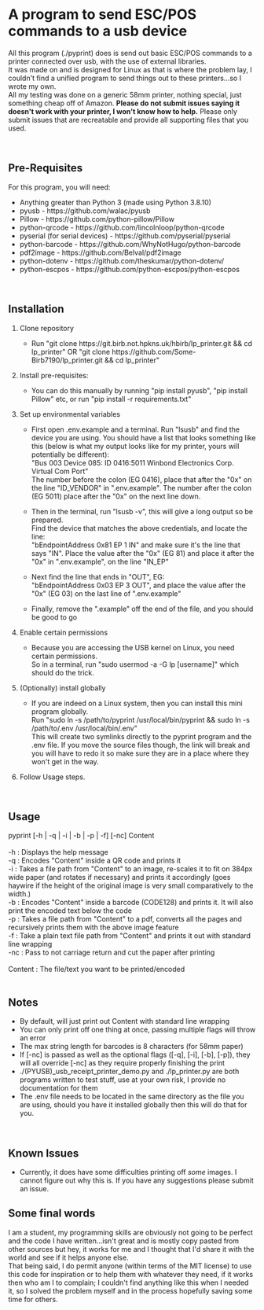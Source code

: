 <h1>A program to send ESC/POS commands to a usb device</h1>
<p>All this program (./pyprint) does is send out basic ESC/POS commands to a printer connected over usb, with the use of external libraries.<br>
It was made on and is designed for Linux as that is where the problem lay, I couldn't find a unified program to send things out to these printers...so I wrote my own.<br>
All my testing was done on a generic 58mm printer, nothing special, just something cheap off of Amazon. <b>Please do not submit issues saying it doesn't work with your printer, I won't know how to help.</b> Please only submit issues that are recreatable and provide all supporting files that you used.</p><br>

<h2>Pre-Requisites</h2>
<p>For this program, you will need:</p>
<ul>
    <li>Anything greater than Python 3 (made using Python 3.8.10)
    <li>pyusb - <a>https://github.com/walac/pyusb</a></li>
    <li>Pillow - <a>https://github.com/python-pillow/Pillow</a></li>
    <li>python-qrcode - <a>https://github.com/lincolnloop/python-qrcode</a></li>
    <li>pyserial (for serial devices) - <a>https://github.com/pyserial/pyserial</a></li>
    <li>python-barcode - <a>https://github.com/WhyNotHugo/python-barcode</a></li>
    <li>pdf2image - <a>https://github.com/Belval/pdf2image</a></li>
    <li>python-dotenv - <a>https://github.com/theskumar/python-dotenv/</a></li>
    <li>python-escpos - <a>https://github.com/python-escpos/python-escpos</a></li>
</ul><br>

<h2>Installation</h2>
<ol>
    <li>Clone repository</li>
    <ul>
        <li><p>Run "git clone https://git.birb.not.hpkns.uk/hbirb/lp_printer.git && cd lp_printer" OR "git clone https://github.com/Some-Birb7190/lp_printer.git && cd lp_printer"</p></li>
    </ul>
    <li>Install pre-requisites:</li>
    <ul>
        <li><p>You can do this manually by running "pip install pyusb", "pip install Pillow" etc, or run "pip install -r requirements.txt"</p></li>
    </ul>
    <li>Set up environmental variables</li>
    <ul>
        <li><p>First open .env.example and a terminal. Run "lsusb" and find the device you are using. You should have a list that looks something like this (below is what my output looks like for my printer, yours will potentially be different):<br>
        "Bus 003 Device 085: ID 0416:5011 Winbond Electronics Corp. Virtual Com Port"<br>
        The number before the colon (EG 0416), place that after the "0x" on the line "ID_VENDOR" in ".env.example". The number after the colon (EG 5011) place after the "0x" on the next line down.</p></li>
        <li><p>Then in the terminal, run "lsusb -v", this will give a long output so be prepared.<br>
        Find the device that matches the above credentials, and locate the line:<br>
        "bEndpointAddress     0x81  EP 1 IN" and make sure it's the line that says "IN". Place the value after the "0x" (EG 81) and place it after the "0x" in ".env.example", on the line "IN_EP"</p></li>
        <li></p>Next find the line that ends in "OUT", EG:<br>
        "bEndpointAddress     0x03  EP 3 OUT", and place the value after the "0x" (EG 03) on the last line of ".env.example"</p></li>
        <li><p>Finally, remove the ".example" off the end of the file, and you should be good to go</p></li>
    </ul>
    <li>Enable certain permissions</li>
    <ul>
        <li><p>Because you are accessing the USB kernel on Linux, you need certain permissions.<br>
        So in a terminal, run "sudo usermod -a -G lp [username]" which should do the trick.</p></li>
    </ul>
    <li>(Optionally) install globally</li>
    <ul>
        <li><p>If you are indeed on a Linux system, then you can install this mini program globally.<br>
        Run "sudo ln -s /path/to/pyprint /usr/local/bin/pyprint && sudo ln -s /path/to/.env /usr/local/bin/.env"<br>
        This will create two symlinks directly to the pyprint program and the .env file. If you move the source files though, the link will break and you will have to redo it so make sure they are in a place where they won't get in the way.</p></li>
    </ul>
    <li>Follow Usage steps.</li>
</ol><br>


<h2>Usage</h2>
pyprint [-h | -q | -i | -b | -p | -f] [-nc] Content<br>
<br>
-h  : Displays the help message<br>
-q  : Encodes "Content" inside a QR code and prints it<br>
-i  : Takes a file path from "Content" to an image, re-scales it to fit on 384px wide paper (and rotates if necessary) and prints it accordingly (goes haywire if the height of the original image is very small comparatively to the width.)<br>
-b  : Encodes "Content" inside a barcode (CODE128) and prints it. It will also print the encoded text below the code<br>
-p  : Takes a file path from "Content" to a pdf, converts all the pages and recursively prints them with the above image feature<br>
-f  : Take a plain text file path from "Content" and prints it out with standard line wrapping<br>
-nc : Pass to not carriage return and cut the paper after printing<br>
<br>
Content : The file/text you want to be printed/encoded<br>
<br>

<h2>Notes</h2>
<ul>
    <li>By default, will just print out Content with standard line wrapping</li>
    <li>You can only print off one thing at once, passing multiple flags will throw an error</li>
    <li>The max string length for barcodes is 8 characters (for 58mm paper)</li>
    <li>If [-nc] is passed as well as the optional flags ([-q], [-i], [-b], [-p]), they will all override [-nc] as they require properly finishing the print</li>
    <li>./(PYUSB)_usb_receipt_printer_demo.py and ./lp_printer.py are both programs written to test stuff, use at your own risk, I provide no documentation for them</li>
    <li>The .env file needs to be located in the same directory as the file you are using, should you have it installed globally then this will do that for you.</li>
</ul><br>

<h2>Known Issues</h2>
    <ul>
        <li>Currently, it does have some difficulties printing off <i>some</i> images. I cannot figure out why this is. If you have any suggestions please submit an issue.</lo>
    </ul>

<h2>Some final words</h2>
<p>I am a student, my programming skills are obviously not going to be perfect and the code I have written...isn't great and is mostly copy pasted from other sources but hey, it works for me and I thought that I'd share it with the world and see if it helps anyone else.<br>
That being said, I do permit anyone (within terms of the MIT license) to use this code for inspiration or to help them with whatever they need, if it works then who am I to complain; I couldn't find anything like this when I needed it, so I solved the problem myself and in the process hopefully saving some time for others.</p>  
